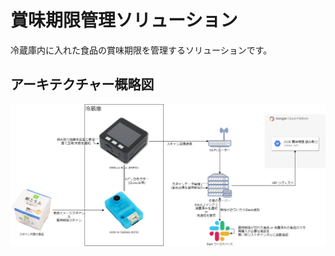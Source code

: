 # 賞味期限管理ソリューション

冷蔵庫内に入れた食品の賞味期限を管理するソリューションです。

## アーキテクチャー概略図

![アーキテクチャー概略図](https://github.com/tissueMO/expiration-date-manager/blob/master/_figures/architecture.png)
